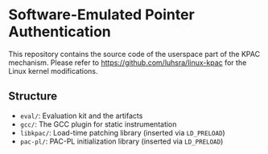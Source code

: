 # Software-Emulated Pointer Authentication

This repository contains the source code of the userspace part of the KPAC mechanism.
Please refer to https://github.com/luhsra/linux-kpac for the Linux kernel modifications.

## Structure

* `eval/`: Evaluation kit and the artifacts
* `gcc/`: The GCC plugin for static instrumentation
* `libkpac/`: Load-time patching library (inserted via `LD_PRELOAD`)
* `pac-pl/`: PAC-PL initialization library (inserted via `LD_PRELOAD`)
